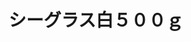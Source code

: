 ---
title: シーグラス白５００ｇ
description: 
lang: ja
layout: product-page
id: prod_DdbNsacvgsjIgP
priority: 7
説明: 
価格: 800
在庫: 2
---